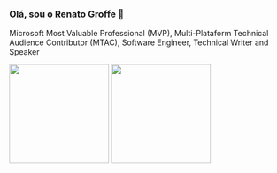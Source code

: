 ### Olá, sou o Renato Groffe 👋

Microsoft Most Valuable Professional (MVP), Multi-Plataform Technical Audience Contributor (MTAC), Software Engineer, Technical Writer and Speaker

<div>
  <img height="180em" src="https://github-readme-stats.vercel.app/api?username=renatogroffe&show_icons=true&theme=algolia&include_all_commits=true&count_private=true"/>
  <img height="180em" src="https://github-readme-stats.vercel.app/api/top-langs/?username=renatogroffe&layout=compact&langs_count=6&theme=algolia"/>
</div>

<!--
**renatogroffe/renatogroffe** is a ✨ _special_ ✨ repository because its `README.md` (this file) appears on your GitHub profile.

Here are some ideas to get you started:

- 🔭 I’m currently working on ...
- 🌱 I’m currently learning ...
- 👯 I’m looking to collaborate on ...
- 🤔 I’m looking for help with ...
- 💬 Ask me about ...
- 📫 How to reach me: ...
- 😄 Pronouns: ...
- ⚡ Fun fact: ...
-->
